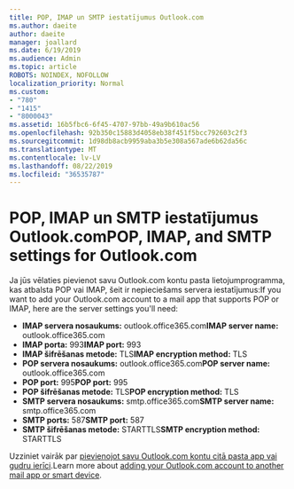 ```yaml
---
title: POP, IMAP un SMTP iestatījumus Outlook.com
ms.author: daeite
author: daeite
manager: joallard
ms.date: 6/19/2019
ms.audience: Admin
ms.topic: article
ROBOTS: NOINDEX, NOFOLLOW
localization_priority: Normal
ms.custom:
- "780"
- "1415"
- "8000043"
ms.assetid: 16b5fbc6-6f45-4707-97bb-49a9b610ac56
ms.openlocfilehash: 92b350c15883d4058eb38f451f5bcc792603c2f3
ms.sourcegitcommit: 1d98db8acb9959aba3b5e308a567ade6b62da56c
ms.translationtype: MT
ms.contentlocale: lv-LV
ms.lasthandoff: 08/22/2019
ms.locfileid: "36535787"
---
```

# <a name="pop-imap-and-smtp-settings-for-outlookcom"></a><span data-ttu-id="1df08-102">POP, IMAP un SMTP iestatījumus Outlook.com</span><span class="sxs-lookup"><span data-stu-id="1df08-102">POP, IMAP, and SMTP settings for Outlook.com</span></span>

<span data-ttu-id="1df08-103">Ja jūs vēlaties pievienot savu Outlook.com kontu pasta lietojumprogramma, kas atbalsta POP vai IMAP, šeit ir nepieciešams servera iestatījumus:</span><span class="sxs-lookup"><span data-stu-id="1df08-103">If you want to add your Outlook.com account to a mail app that supports POP or IMAP, here are the server settings you'll need:</span></span>
  
- <span data-ttu-id="1df08-104">**IMAP servera nosaukums:** outlook.office365.com</span><span class="sxs-lookup"><span data-stu-id="1df08-104">**IMAP server name:** outlook.office365.com</span></span>
- <span data-ttu-id="1df08-105">**IMAP porta:** 993</span><span class="sxs-lookup"><span data-stu-id="1df08-105">**IMAP port:** 993</span></span>
- <span data-ttu-id="1df08-106">**IMAP šifrēšanas metode:** TLS</span><span class="sxs-lookup"><span data-stu-id="1df08-106">**IMAP encryption method:** TLS</span></span>
- <span data-ttu-id="1df08-107">**POP servera nosaukums:** outlook.office365.com</span><span class="sxs-lookup"><span data-stu-id="1df08-107">**POP server name:** outlook.office365.com</span></span>  
- <span data-ttu-id="1df08-108">**POP port:** 995</span><span class="sxs-lookup"><span data-stu-id="1df08-108">**POP port:** 995</span></span>  
- <span data-ttu-id="1df08-109">**POP šifrēšanas metode:** TLS</span><span class="sxs-lookup"><span data-stu-id="1df08-109">**POP encryption method:** TLS</span></span>  
- <span data-ttu-id="1df08-110">**SMTP servera nosaukums:** smtp.office365.com</span><span class="sxs-lookup"><span data-stu-id="1df08-110">**SMTP server name:** smtp.office365.com</span></span>
- <span data-ttu-id="1df08-111">**SMTP ports:** 587</span><span class="sxs-lookup"><span data-stu-id="1df08-111">**SMTP port:** 587</span></span>
- <span data-ttu-id="1df08-112">**SMTP šifrēšanas metode:** STARTTLS</span><span class="sxs-lookup"><span data-stu-id="1df08-112">**SMTP encryption method:** STARTTLS</span></span>

<span data-ttu-id="1df08-113">Uzziniet vairāk par [pievienojot savu Outlook.com kontu citā pasta app vai gudru ierīci](https://support.office.com/article/73f3b178-0009-41ae-aab1-87b80fa94970?wt.mc_id=Office_Outlook_com_Alchemy).</span><span class="sxs-lookup"><span data-stu-id="1df08-113">Learn more about [adding your Outlook.com account to another mail app or smart device](https://support.office.com/article/73f3b178-0009-41ae-aab1-87b80fa94970?wt.mc_id=Office_Outlook_com_Alchemy).</span></span>